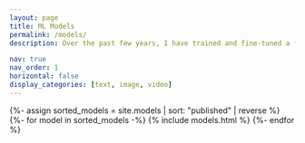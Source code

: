 ```yaml
---
layout: page
title: ML Models
permalink: /models/
description: Over the past few years, I have trained and fine-tuned a few models for different tasks. In this page, I am trying to document the process involved.

nav: true
nav_order: 1
horizontal: false
display_categories: [text, image, video]
---
```


<div class="models">
  {%- assign sorted_models = site.models | sort: "published" | reverse %}
    {%- for model in sorted_models -%}
      {% include models.html %}
    {%- endfor %}
</div>
